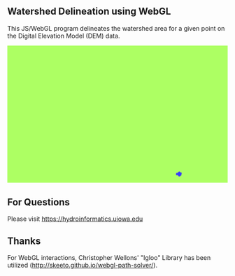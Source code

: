 ## Watershed Delineation using WebGL

This JS/WebGL program delineates the watershed area for a given point on the Digital Elevation Model (DEM) data.

![Demo](webgl.gif)

## For Questions

Please visit https://hydroinformatics.uiowa.edu

## Thanks

For WebGL interactions, Christopher Wellons' "Igloo" Library has been utilized (http://skeeto.github.io/webgl-path-solver/).
